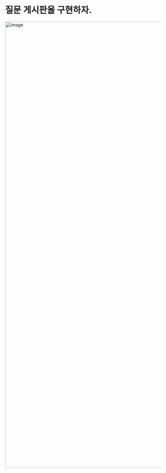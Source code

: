 <h1>질문 게시판을 구현하자.</h1>
<img width="1440" alt="image" src="https://github.com/qpwoei0123/fe-sprint-my-agora-states/assets/85989215/7db2499c-b552-4974-8f79-3794a57dc6cc">
